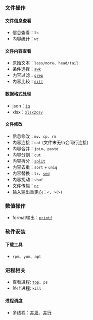 ### 文件操作

#### 文件信息查看

- 信息查看：`ls`
- 内容统计：`wc`

#### 文件内容查看

- 原始文本：`less/more`、`head/tail`
- 条件选择：[`awk`](file_related/awk.md)
- 内容过滤：[`grep`](file_related/grep/#grep)
- 内容比较：[`diff`](file_related/diff)

#### 数据格式处理

- json：[`jq`](file_related/jq)
- xlsx：[`xlsx2csv`]()

#### 文件修改

- 信息修改：`mv`、`cp`、`rm`
- 内容连接：`cat` (文件末无\n会同行连接)
- 内容合并：`join`、`paste`
- 内容分割：`cut`
- 内容拆分：[`split`](file_related/split)
- 内容去重：`sort` + `uniq`
- 内容替换：`tr`、[`sed`](file_related/sed)
- 内容扰动：`shuf`
- 文件传输：[`nc`](file_related/nc)
- [输入输出重定向](file_related/redirection)：`<`、`>(>)`

### 数值操作

- format输出：[`printf`](numeric_operation/printf.md)

### 软件安装

#### 下载工具

- `rpm`、`yum`、`apt`

### 进程相关
- 查看进程: [`top`](process_related/top)、`ps`
- 终止进程: `kill`

#### 进程调度

- 多线程：[并发](process_scheduling/concurrent.md)、[并行](process_scheduling/parallel.md)